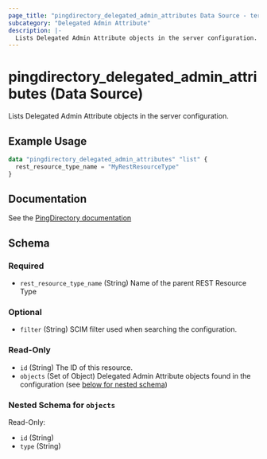 ```yaml
---
page_title: "pingdirectory_delegated_admin_attributes Data Source - terraform-provider-pingdirectory"
subcategory: "Delegated Admin Attribute"
description: |-
  Lists Delegated Admin Attribute objects in the server configuration.
---
```


# pingdirectory_delegated_admin_attributes (Data Source)

Lists Delegated Admin Attribute objects in the server configuration.

## Example Usage

```terraform
data "pingdirectory_delegated_admin_attributes" "list" {
  rest_resource_type_name = "MyRestResourceType"
}
```

## Documentation
See the [PingDirectory documentation](https://docs.pingidentity.com/r/en-us/pingdirectory-93/pd_da_config_delegated_admin)

<!-- schema generated by tfplugindocs -->
## Schema

### Required

- `rest_resource_type_name` (String) Name of the parent REST Resource Type

### Optional

- `filter` (String) SCIM filter used when searching the configuration.

### Read-Only

- `id` (String) The ID of this resource.
- `objects` (Set of Object) Delegated Admin Attribute objects found in the configuration (see [below for nested schema](#nestedatt--objects))

<a id="nestedatt--objects"></a>
### Nested Schema for `objects`

Read-Only:

- `id` (String)
- `type` (String)

